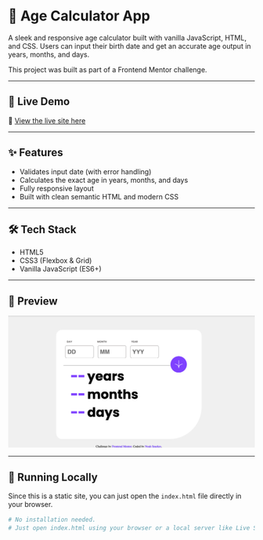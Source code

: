 # 🧮 Age Calculator App

A sleek and responsive age calculator built with vanilla JavaScript, HTML, and CSS. Users can input their birth date and get an accurate age output in years, months, and days.

This project was built as part of a Frontend Mentor challenge.

---

## 🚀 Live Demo

🔗 [View the live site here](https://heroic-bunny-0c7e28.netlify.app/)

---

## ✨ Features

- Validates input date (with error handling)
- Calculates the exact age in years, months, and days
- Fully responsive layout
- Built with clean semantic HTML and modern CSS

---

## 🛠️ Tech Stack

- HTML5
- CSS3 (Flexbox & Grid)
- Vanilla JavaScript (ES6+)

---

## 📸 Preview

<!-- Replace with your own screenshot or leave out if not ready -->
![App Screenshot](./assets/images/Screenshot%202025-08-08%20at%2014.41.10.png)

---

## 🔧 Running Locally

Since this is a static site, you can just open the `index.html` file directly in your browser.

```bash
# No installation needed.
# Just open index.html using your browser or a local server like Live Server (VS Code extension)
